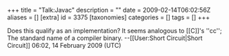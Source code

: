 +++
title = "Talk:Javac"
description = ""
date = 2009-02-14T06:02:56Z
aliases = []
[extra]
id = 3375
[taxonomies]
categories = []
tags = []
+++

Does this qualify as an implementation?  It seems analogous to [[C]]'s ''cc''; The standard name of a compiler binary. --[[User:Short Circuit|Short Circuit]] 06:02, 14 February 2009 (UTC)
